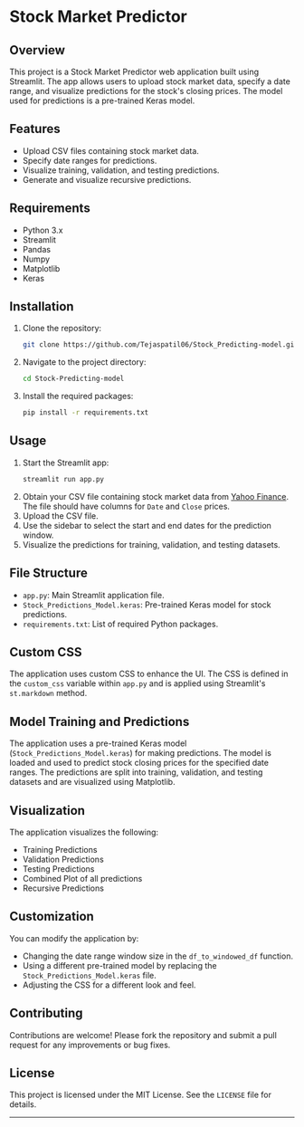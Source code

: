# Stock Market Predictor

## Overview

This project is a Stock Market Predictor web application built using Streamlit. The app allows users to upload stock market data, specify a date range, and visualize predictions for the stock's closing prices. The model used for predictions is a pre-trained Keras model.

## Features

- Upload CSV files containing stock market data.
- Specify date ranges for predictions.
- Visualize training, validation, and testing predictions.
- Generate and visualize recursive predictions.

## Requirements

- Python 3.x
- Streamlit
- Pandas
- Numpy
- Matplotlib
- Keras

## Installation

1. Clone the repository:
    ```bash
    git clone https://github.com/Tejaspatil06/Stock_Predicting-model.git
    ```
2. Navigate to the project directory:
    ```bash
    cd Stock-Predicting-model
    ```
3. Install the required packages:
    ```bash
    pip install -r requirements.txt
    ```

## Usage

1. Start the Streamlit app:
    ```bash
    streamlit run app.py
    ```
2. Obtain your CSV file containing stock market data from [Yahoo Finance](https://finance.yahoo.com). The file should have columns for `Date` and `Close` prices.
3. Upload the CSV file.
4. Use the sidebar to select the start and end dates for the prediction window.
5. Visualize the predictions for training, validation, and testing datasets.

## File Structure

- `app.py`: Main Streamlit application file.
- `Stock_Predictions_Model.keras`: Pre-trained Keras model for stock predictions.
- `requirements.txt`: List of required Python packages.

## Custom CSS

The application uses custom CSS to enhance the UI. The CSS is defined in the `custom_css` variable within `app.py` and is applied using Streamlit's `st.markdown` method.


## Model Training and Predictions

The application uses a pre-trained Keras model (`Stock_Predictions_Model.keras`) for making predictions. The model is loaded and used to predict stock closing prices for the specified date ranges. The predictions are split into training, validation, and testing datasets and are visualized using Matplotlib.

## Visualization

The application visualizes the following:
- Training Predictions
- Validation Predictions
- Testing Predictions
- Combined Plot of all predictions
- Recursive Predictions

## Customization

You can modify the application by:
- Changing the date range window size in the `df_to_windowed_df` function.
- Using a different pre-trained model by replacing the `Stock_Predictions_Model.keras` file.
- Adjusting the CSS for a different look and feel.

## Contributing

Contributions are welcome! Please fork the repository and submit a pull request for any improvements or bug fixes.

## License

This project is licensed under the MIT License. See the `LICENSE` file for details.

---
